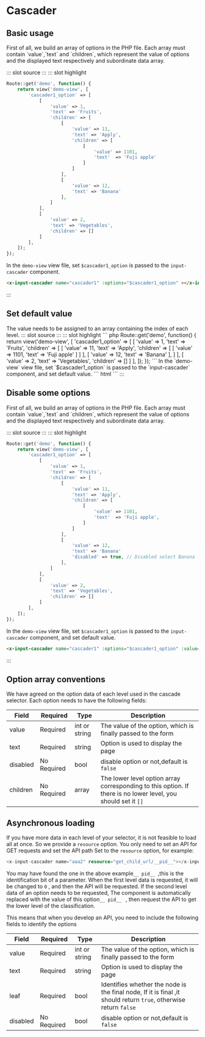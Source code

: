 # Cascader

## Basic usage

<demo-block>
First of all, we build an array of options in the PHP file. Each array must contain `value`,`text` and `children`,
which represent the value of options and the displayed text respectively and subordinate data array.

::: slot source
<el-cascader v-model="cascader1" :options="options1">
</el-cascader>
:::
::: slot highlight
``` php
Route::get('demo', function() {
    return view('demo-view', [
        'cascader1_option' => [
            [
                'value' => 1,
                'text' => 'Fruits',
                'children' => [
                    [
                        'value' => 11,
                        'text' => 'Apply',
                        'children' => [
                            [
                                'value' => 1101,
                                'text'  => 'Fuji apple'
                            ]
                        ]
                    ],
                    [
                        'value' => 12,
                        'text' => 'Banana'
                    ],
                ]
            ],
            [
                'value' => 2,
                'text' => 'Vegetables',
                'children' => []
            ]
        ],
    ]);
});
```
In the `demo-view` view file, set `$cascader1_option` is passed to the `input-cascader` component.
``` html
<x-input-cascader name="cascader1" :options="$cascader1_option" ></x-input-cascader>
```
:::
</demo-block>

## Set default value

<demo-block>
The value needs to be assigned to an array containing the index of each level.
::: slot source
<el-cascader v-model="cascader2" :options="options1">
</el-cascader>
:::
::: slot highlight
``` php
Route::get('demo', function() {
    return view('demo-view', [
        'cascader1_option' => [
            [
                'value' => 1,
                'text' => 'Fruits',
                'children' => [
                    [
                        'value' => 11,
                        'text' => 'Apply',
                        'children' => [
                            [
                                'value' => 1101,
                                'text'  => 'Fuji apple'
                            ]
                        ]
                    ],
                    [
                        'value' => 12,
                        'text' => 'Banana'
                    ],
                ]
            ],
            [
                'value' => 2,
                'text' => 'Vegetables',
                'children' => []
            ]
        ],
    ]);
});
```
In the `demo-view` view file, set `$cascader1_option` is passed to the `input-cascader` component, and set default value.
``` html
<x-input-cascader name="cascader1" :options="$cascader1_option" :value="[1,11,1101]"></x-input-cascader>
```
:::
</demo-block>

## Disable some options

<demo-block>
First of all, we build an array of options in the PHP file. Each array must contain `value`,`text` and `children`,
which represent the value of options and the displayed text respectively and subordinate data array.

::: slot source
<el-cascader v-model="cascader2" :options="options2">
</el-cascader>
:::
::: slot highlight
```php
Route::get('demo', function() {
    return view('demo-view', [
        'cascader1_option' => [
            [
                'value' => 1,
                'text' => 'Fruits',
                'children' => [
                    [
                        'value' => 11,
                        'text' => 'Apply',
                        'children' => [
                            [
                                'value' => 1101,
                                'text'  => 'Fuji apple',
                            ]
                        ]
                    ],
                    [
                        'value' => 12,
                        'text' => 'Banana'
                        'disabled' => true, // Disabled select Banana
                    ],
                ]
            ],
            [
                'value' => 2,
                'text' => 'Vegetables',
                'children' => []
            ]
        ],
    ]);
});
```
In the `demo-view` view file, set `$cascader1_option` is passed to the `input-cascader` component, and set default value.
```html
<x-input-cascader name="cascader1" :options="$cascader1_option" :value="[1,11,1101]"></x-input-cascader>
```
:::
</demo-block>

## Option array conventions

We have agreed on the option data of each level used in the cascade selector. Each option needs to have the following fields:

| Field | Required | Type | Description |
|----|----|----|---|
| value | Required| int or string | The value of the option, which is finally passed to the form |
| text | Required | string | Option is used to display the page |
| disabled | No Required | bool | disable option or not,default is `false` |
| children | No Required | array | The lower level option array corresponding to this option. If there is no lower level, you should set it `[]` |

## Asynchronous loading

If you have more data in each level of your selector, it is not feasible to load all at once. So we provide a `resource` option. You only need to set an API for GET requests and set the API path Set to the `resource` option, for example:
```php
<x-input-cascader name="aaa2" resource="get_child_url/__pid__"></x-input-cascader>
```

You may have found the one in the above example`__ pid__ `,this is the identification bit of a parameter. When the first level data is requested, it will be changed to `0` , and then the API will be requested. If the second level data of an option needs to be requested,
The component is automatically replaced with the value of this option`__ pid__ ` , then request the API to get the lower level of the classification.

This means that when you develop an API, you need to include the following fields to identify the options

| Field | Required | Type | Description |
|----|----|----|---|
| value | Required| int or string | The value of the option, which is finally passed to the form |
| text | Required|string | Option is used to display the page |
| leaf | Required | bool | Identifies whether the node is the final node, If it is final ,it should return `true`, otherwise return `false` |
| disabled | No Required | bool | disable option or not,default is `false` |

<script>
export default {
    data(){
        return {
            cascader1:'',
            cascader2:[1,11,1101],
            options1:[
                {
                    'value' : 1,
                    'label' : 'Fruits',
                    'children' : [
                        {
                            'value' : 11,
                            'label' : 'Apply',
                            'children' : [
                                {
                                    'value' : 1101,
                                    'label'  : 'Fuji apple'
                                }
                            ]
                        },
                        {
                            'value' : 12,
                            'label' : 'Banana',
                        },
                    ]
                },
                {
                    'value' : 2,
                    'label' : 'Vegetables',
                    'children' : []
                }
            ],
            options2:[
                {
                    'value' : 1,
                    'label' : 'Fruits',
                    'children' : [
                        {
                            'value' : 11,
                            'label' : 'Apply',
                            'children' : [
                                {
                                    'value' : 1101,
                                    'label'  : 'Fuji apple'
                                }
                            ]
                        },
                        {
                            'value' : 12,
                            'label' : 'Banana',
                            'disabled': true,
                        },
                    ]
                },
                {
                    'value' : 2,
                    'label' : 'Vegetables',
                    'children' : []
                }
            ],
        };
    }
};
</script>